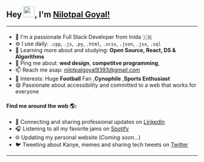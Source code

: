 ## Hey <img src="https://github.com/TheDudeThatCode/TheDudeThatCode/blob/master/Assets/Hi.gif" width="29px">, I'm [Nilotpal Goyal!](http://www.linkedin.com/in/nilotpalgoyal)
---

#### 

- 🏢 I'm a passionate Full Stack Developer from Inida 🇮🇳
- ⚙️ I use daily: `.cpp`, `.js`, `.py`, `.html`, `.scss`, `.json`, `.jsx`, `.sql`
- 🌱 Learning more about and studying: **Open Source, React, DS & Algorithms**
- 💬 Ping me about: **wed design**, **competitve programming**,  
- 📫 Reach me asap: nilotpalgoyal9393@gmail.com
- 💜 Interests: Huge **Football** Fan ,**Cynophile** ,**Sports Enthusiast**
- 😄 Passionate about accessibility and committed to a web that works for everyone

#### Find me around the web 🌎:
- 💼 Connecting and sharing professional updates on <a href="www.linkedin.com/in/nilotpalgoyal">LinkedIn</a>
- 🎧 Listening to all my favorite jams on <a href="https://open.spotify.com/user/nxveen">Spotify</a>
- 🌐 Updating my personal website (*Coming soon...*)
- 🐦 Tweeting about Kanye, memes and sharing tech tweets on <a href="https://twitter.com/">Twitter</a>


---

